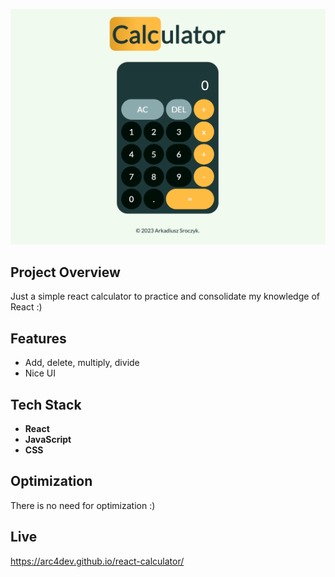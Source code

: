 ![Project Image](public/project-image.png)

## Project Overview

Just a simple react calculator to practice and consolidate my knowledge of React :)

## Features

- Add, delete, multiply, divide
- Nice UI

## Tech Stack

- **React**
- **JavaScript**
- **CSS**

## Optimization

There is no need for optimization :)

## Live

https://arc4dev.github.io/react-calculator/
